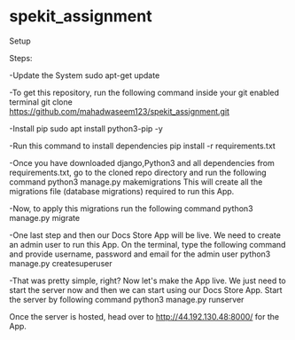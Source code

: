 # spekit_assignment

Setup

Steps:

-Update the System
sudo apt-get update

-To get this repository, run the following command inside your git enabled terminal
git clone https://github.com/mahadwaseem123/spekit_assignment.git

-Install pip
sudo apt install python3-pip -y

-Run this command to install dependencies
pip install -r requirements.txt

-Once you have downloaded django,Python3 and all dependencies from requirements.txt, go to the cloned repo directory and run the following command
python3 manage.py makemigrations
This will create all the migrations file (database migrations) required to run this App.

-Now, to apply this migrations run the following command
python3 manage.py migrate

-One last step and then our Docs Store App will be live. We need to create an admin user to run this App. On the terminal, type the following command and provide username, password and email for the admin user
python3 manage.py createsuperuser

-That was pretty simple, right? Now let's make the App live. We just need to start the server now and then we can start using our Docs Store App. Start the server by following command
python3 manage.py runserver

Once the server is hosted, head over to http://44.192.130.48:8000/ for the App.




